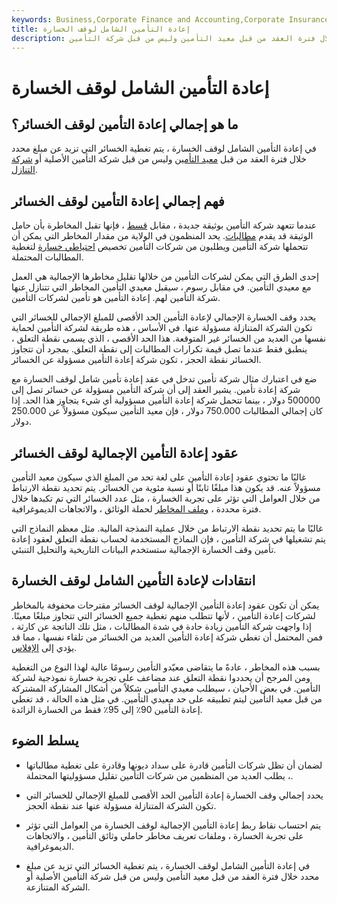 ```yaml
---
keywords: Business,Corporate Finance and Accounting,Corporate Insurance
title: إعادة التأمين الشامل لوقف الخسارة
description: في إعادة التأمين الشامل لوقف الخسارة ، يتم تغطية الخسائر التي تزيد عن مبلغ محدد خلال فترة العقد من قبل معيد التأمين وليس من قبل شركة التأمين.
---
```


# إعادة التأمين الشامل لوقف الخسارة
## ما هو إجمالي إعادة التأمين لوقف الخسائر؟

في إعادة التأمين الشامل لوقف الخسارة ، يتم تغطية الخسائر التي تزيد عن مبلغ محدد خلال فترة العقد من قبل [معيد التأمين](/reinsurance) وليس من قبل شركة التأمين الأصلية أو [شركة التنازل](/ceding-company).

## فهم إجمالي إعادة التأمين لوقف الخسائر

عندما تتعهد شركة التأمين بوثيقة جديدة ، مقابل [قسط](/insurance-premium) ، فإنها تقبل المخاطرة بأن حامل الوثيقة قد يقدم [مطالبات](/insurance_claim). يحد المنظمون في الولاية من مقدار المخاطر التي يمكن أن تتحملها شركة التأمين ويطلبون من شركات التأمين تخصيص [احتياطي خسارة](/loss-reserve) لتغطية المطالبات المحتملة.

إحدى الطرق التي يمكن لشركات التأمين من خلالها تقليل مخاطرها الإجمالية هي العمل مع معيدي التأمين. في مقابل رسوم ، سيقبل معيدي التأمين المخاطر التي تتنازل عنها شركة التأمين لهم. إعادة التأمين هو تأمين لشركات التأمين.

يحدد وقف الخسارة الإجمالي لإعادة التأمين الحد الأقصى للمبلغ الإجمالي للخسائر التي تكون الشركة المتنازلة مسؤولة عنها. في الأساس ، هذه طريقة لشركة التأمين لحماية نفسها من العديد من الخسائر غير المتوقعة. هذا الحد الأقصى ، الذي يسمى نقطة التعلق ، ينطبق فقط عندما تصل قيمة تكرارات المطالبات إلى نقطة التعلق. بمجرد أن تتجاوز الخسائر نقطة الحجز ، تكون شركة إعادة التأمين مسؤولة عن الخسائر.

ضع في اعتبارك مثال شركة تأمين تدخل في عقد إعادة تأمين شامل لوقف الخسارة مع شركة إعادة تأمين. يشير العقد إلى أن شركة التأمين مسؤولة عن خسائر تصل إلى 500000 دولار ، بينما تتحمل شركة إعادة التأمين مسؤولية أي شيء يتجاوز هذا الحد. إذا كان إجمالي المطالبات 750.000 دولار ، فإن معيد التأمين سيكون مسؤولاً عن 250.000 دولار.

## عقود إعادة التأمين الإجمالية لوقف الخسائر

غالبًا ما تحتوي عقود إعادة التأمين على لغة تحد من المبلغ الذي سيكون معيد التأمين مسؤولاً عنه. قد يكون هذا مبلغًا ثابتًا أو نسبة مئوية من الخسائر. يتم تحديد نقطة الارتباط من خلال العوامل التي تؤثر على تجربة الخسارة ، مثل عدد الخسائر التي تم تكبدها خلال فترة محددة ، [وملف المخاطر](/risk-profile) لحملة الوثائق ، والاتجاهات الديموغرافية.

غالبًا ما يتم تحديد نقطة الارتباط من خلال عملية النمذجة المالية. مثل معظم النماذج التي يتم تشغيلها في شركة التأمين ، فإن النماذج المستخدمة لحساب نقطة التعلق لعقود إعادة تأمين وقف الخسارة الإجمالية ستستخدم البيانات التاريخية والتحليل التنبئي.

## انتقادات لإعادة التأمين الشامل لوقف الخسارة

يمكن أن تكون عقود إعادة التأمين الإجمالية لوقف الخسائر مقترحات محفوفة بالمخاطر لشركات إعادة التأمين ، لأنها تتطلب منهم تغطية جميع الخسائر التي تتجاوز مبلغًا معينًا. إذا واجهت شركة التأمين زيادة حادة في شدة المطالبات ، مثل تلك الناتجة عن كارثة ، فمن المحتمل أن تغطي شركة إعادة التأمين العديد من الخسائر من تلقاء نفسها ، مما قد يؤدي إلى [الإفلاس](/insolvency).

بسبب هذه المخاطر ، عادةً ما يتقاضى معيّدو التأمين رسومًا عالية لهذا النوع من التغطية ومن المرجح أن يحددوا نقطة التعلق عند مضاعف على تجربة خسارة نموذجية لشركة التأمين. في بعض الأحيان ، سيطلب معيدي التأمين شكلاً من أشكال المشاركة المشتركة من قبل معيد التأمين ليتم تطبيقه على حد معيدي التأمين. في مثل هذه الحالة ، قد تغطي إعادة التأمين 90٪ إلى 95٪ فقط من الخسارة الزائدة.

## يسلط الضوء

- لضمان أن تظل شركات التأمين قادرة على سداد ديونها وقادرة على تغطية مطالباتها ، يطلب العديد من المنظمين من شركات التأمين تقليل مسؤوليتها المحتملة.

- يحدد إجمالي وقف الخسارة إعادة التأمين الحد الأقصى للمبلغ الإجمالي للخسائر التي تكون الشركة المتنازلة مسؤولة عنها عند نقطة الحجز.

- يتم احتساب نقاط ربط إعادة التأمين الإجمالية لوقف الخسارة من العوامل التي تؤثر على تجربة الخسارة ، وملفات تعريف مخاطر حاملي وثائق التأمين ، والاتجاهات الديموغرافية.

- في إعادة التأمين الشامل لوقف الخسارة ، يتم تغطية الخسائر التي تزيد عن مبلغ محدد خلال فترة العقد من قبل معيد التأمين وليس من قبل شركة التأمين الأصلية أو الشركة المتنازعة.


